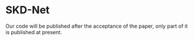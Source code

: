 # SKD-Net
Our code will be published after the acceptance of the paper, only part of it is published at present.
